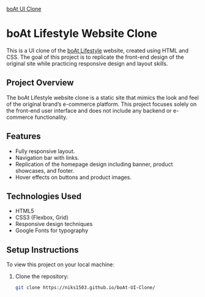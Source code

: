 <a href="https://niks1503.github.io/boAt-UI-Clone/" target="_blank">boAt UI Clone</a>
# boAt Lifestyle Website Clone

This is a UI clone of the [boAt Lifestyle](https://www.boat-lifestyle.com/) website, created using HTML and CSS. The goal of this project is to replicate the front-end design of the original site while practicing responsive design and layout skills.


## Project Overview

The boAt Lifestyle website clone is a static site that mimics the look and feel of the original brand’s e-commerce platform. This project focuses solely on the front-end user interface and does not include any backend or e-commerce functionality.

## Features

- Fully responsive layout.
- Navigation bar with links.
- Replication of the homepage design including banner, product showcases, and footer.
- Hover effects on buttons and product images.

## Technologies Used

- HTML5
- CSS3 (Flexbox, Grid)
- Responsive design techniques
- Google Fonts for typography

## Setup Instructions

To view this project on your local machine:

1. Clone the repository:
   ```bash
   git clone https://niks1503.github.io/boAt-UI-Clone/
